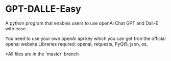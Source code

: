 # GPT-DALLE-Easy
A python program that enables users to use openAi Chat GPT and Dall-E with ease.

You need to use your own openAi api key which you can get fron the official openai website
Libraries requred: openai, requests, PyQt5, json, os, 

*All files are in the 'master' branch
